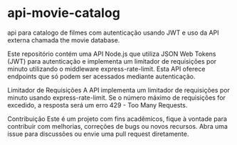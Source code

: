 # api-movie-catalog
api para catalogo de filmes com autenticação usando JWT e uso da API externa chamada the movie database. 

Este repositório contém uma API Node.js que utiliza JSON Web Tokens (JWT) para autenticação e implementa um limitador de requisições por minuto utilizando o middleware express-rate-limit. Esta API oferece endpoints que só podem ser acessados mediante autenticação. 

Limitador de Requisições
A API implementa um limitador de requisições por minuto usando express-rate-limit. Se o número máximo de requisições for excedido, a resposta será um erro 429 - Too Many Requests.

Contribuição
Este é um projeto com fins acadêmicos, fique à vontade para contribuir com melhorias, correções de bugs ou novos recursos. Abra uma issue para discussões ou envie uma pull request diretamente.

